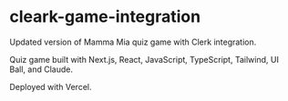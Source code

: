 # cleark-game-integration

Updated version of Mamma Mia quiz game with Clerk integration.

Quiz game built with Next.js, React, JavaScript, TypeScript, Tailwind, UI Ball, and Claude.

Deployed with Vercel.
